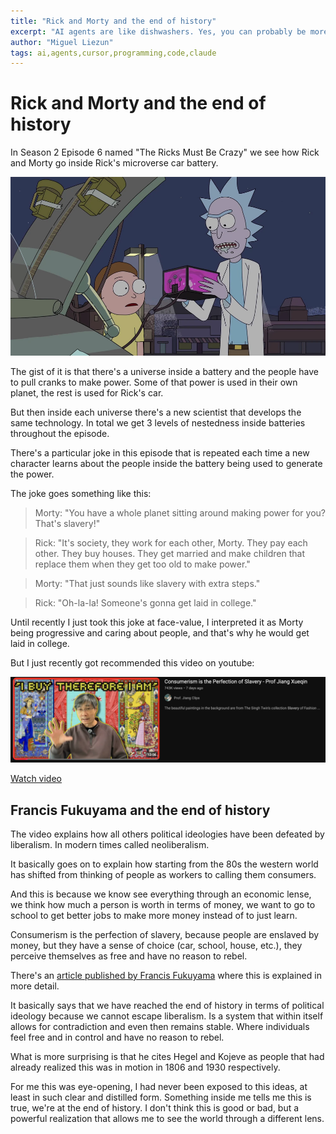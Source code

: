 ```yaml
---
title: "Rick and Morty and the end of history"
excerpt: "AI agents are like dishwashers. Yes, you can probably be more precise and clean the dishes better by hand, some of them might be even not dishwasher-friendly and require that you clean them by hand. But for most cases you just load the dishwasher and turn it on and come back in a few hours."
author: "Miguel Liezun"
tags: ai,agents,cursor,programming,code,claude
---
```


# Rick and Morty and the end of history

In Season 2 Episode 6 named "The Ricks Must Be Crazy" we see how Rick and Morty go inside Rick's microverse car battery.

![Image of Rick and Morty seeing the car battery](/assets/images/rick-and-morty-end-of-history/S2e6_Microverse_Battery.webp)

The gist of it is that there's a universe inside a battery and the people have to pull cranks to make power. Some of that power is used in their own planet, the rest is used for Rick's car.

But then inside each universe there's a new scientist that develops the same technology. In total we get 3 levels of nestedness inside batteries throughout the episode.

There's a particular joke in this episode that is repeated each time a new character learns about the people inside the battery being used to generate the power.

The joke goes something like this: 

> Morty: "You have a whole planet sitting around making power for you? That's slavery!"

> Rick: "It's society, they work for each other, Morty. They pay each other. They buy houses. They get married and make children that replace them when they get too old to make power."

> Morty: "That just sounds like slavery with extra steps."

> Rick: "Oh-la-la! Someone's gonna get laid in college."

Until recently I just took this joke at face-value, I interpreted it as Morty being progressive and caring about people, and that's why he would get laid in college.

But I just recently got recommended this video on youtube:

![Screenshot of youtube video Consumerism is the Perfection of Slavery - Prof Jiang Xueqin](/assets/images/rick-and-morty-end-of-history/youtube-video.png)

[Watch video](https://www.youtube.com/watch?v=4pG-8XLLaE0)

## Francis Fukuyama and the end of history

The video explains how all others political ideologies have been defeated by liberalism. In modern times called neoliberalism.

It basically goes on to explain how starting from the 80s the western world has shifted from thinking of people as workers to calling them consumers.

And this is because we know see everything through an economic lense, we think how much a person is worth in terms of money, we want to go to school to get better jobs to make more money instead of to just learn.

Consumerism is the perfection of slavery, because people are enslaved by money, but they have a sense of choice (car, school, house, etc.), they perceive themselves as free and have no reason to rebel.

There's an [article published by Francis Fukuyama](https://pages.ucsd.edu/~bslantchev/courses/pdf/Fukuyama%20-%20End%20of%20History.pdf) where this is explained in more detail.

It basically says that we have reached the end of history in terms of political ideology because we cannot escape liberalism. Is a system that within itself allows for contradiction and even then remains stable. Where individuals feel free and in control and have no reason to rebel.

What is more surprising is that he cites Hegel and Kojeve as people that had already realized this was in motion in 1806 and 1930 respectively.

For me this was eye-opening, I had never been exposed to this ideas, at least in such clear and distilled form. Something inside me tells me this is true, we're at the end of history. I don't think this is good or bad, but a powerful realization that allows me to see the world through a different lens.
